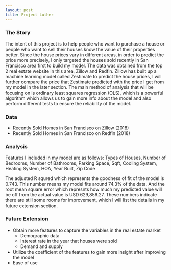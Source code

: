 ```yaml
---
layout: post
title: Project Luther
---
```

### The Story
The intent of this project is to help people who want to purchase a house or people who want to sell their houses know the value of their properties better. Since the house prices vary in different areas, in order to predict the price more precisely, I only targeted the houses sold recently in San Francisco area first to build my model. The data was obtained from the top 2 real estate website in this area, Zillow and Redfin. Zillow has built up a machine learning model called Zestimate to predict the house prices, I will further compare the price that Zestimate predicted with the price I get from my model in the later section. The main method of analysis that will be focusing on is ordinary least squares regression (OLS), which is a powerful algorithm which allows us to gain more info about the model and also perform different tests to ensure the reliability of the model.


### Data

* Recently Sold Homes in San Francisco on Zillow (2018)
* Recently Sold Homes in San Francisco on Redfin (2018)


### Analysis

Features I included in my model are as follows:
Types of Houses, Number of Bedrooms, Number of Bathrooms, Parking Space, Sqft, Cooling System, Heating System, HOA, Year Built, Zip Code

The adjusted R squred which represents the goodness of fit of the model is 0.743. This number means my model fits around 74.3% of the data. And the root mean square error which represnts how much my predicted value will be off from the actual value is USD 629,856.27. These numbers indicate there are still some rooms for improvement, which I will list the details in my future extension section.


### Future Extension

* Obtain more features to capture the variables in the real estate market
  - Demographic data
  - Interest rate in the year that houses were sold
  - Demand and supply
* Utilize the coefficient of the features to gain more insight after improving the model
* Ease of use
